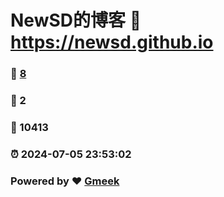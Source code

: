 # NewSD的博客 :link: https://newsd.github.io 
### :page_facing_up: [8](https://newsd.github.io/tag.html) 
### :speech_balloon: 2 
### :hibiscus: 10413 
### :alarm_clock: 2024-07-05 23:53:02 
### Powered by :heart: [Gmeek](https://github.com/Meekdai/Gmeek)

